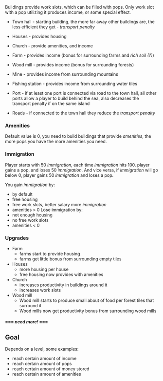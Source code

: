Buildings provide work slots, which can be filled with pops. Only work slot with a pop utilizing it produces income, or some special effect.

* Town hall - starting building, the more far away other buildings are, the less efficient they get - *transport penalty*
* Houses - provides housing 
* Church - provide amenities, and income 
* Farm - provides income (bonus for surrounding farms and *rich soil (?)*)
* Wood mill - provides income (bonus for surrounding forests)
* Mine - provides income from surrounding mountains 
* Fishing station - provides income from surrounding water tiles

* Port - if at least one port is connected via road to the town hall, all other ports allow a player to build behind the sea, also decreases the transport penalty if on the same island
* Roads - if connected to the town hall they reduce the *transport penalty* 
### Amenities 
Default value is 0, you need to build buildings that provide *amenities*, the more pops you have the more amenities you need. 

### Immigration
Player starts with 50 *immigration*, each time *immigration* hits 100. player gains a pop, and loses 50 *immigration*. And vice versa, if *immigration* will go below 0, player gains 50 *immigration* and loses a pop.

You gain *immigration* by:
* by default
* free housing
* free work slots, better salary more *immigration*
* amenities > 0 
Lose immigration by:
* not enough housing 
* no free work slots 
* amenities < 0 

### Upgrades
* Farm 
	* farms start to provide housing
	* farms get little bonus from surrounding empty tiles
* Houses 
	* more housing per house 
	* free housing now provides with amenities  
* Church
	* increases productivity in buildings around it
	* increases work slots 
* Wood mill
	* Wood mill starts to produce small about of food per forest tiles that surround it
	* Wood mills now get productivity bonus from surrounding wood mills 
#### === *need more!* ===

## Goal
Depends on a level, some examples:
* reach certain amount of income
* reach certain amount of pops
* reach certain amount of money stored
* reach certain amount of amenities 